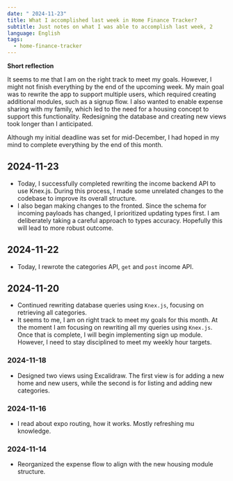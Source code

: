 ```yaml
---
date: " 2024-11-23"
title: What I accomplished last week in Home Finance Tracker?
subtitle: Just notes on what I was able to accomplish last week, 2
language: English
tags:
  - home-finance-tracker
---
```

**Short reflection**

It seems to me that I am on the right track to meet my goals. However, I might not finish everything by the end of the upcoming week. My main goal was to rewrite the app to support multiple users, which required creating additional modules, such as a signup flow. I also wanted to enable expense sharing with my family, which led to the need for a housing concept to support this functionality. Redesigning the database and creating new views took longer than I anticipated.

Although my initial deadline was set for mid-December, I had hoped in my mind to complete everything by the end of this month.
## 2024-11-23
- Today, I successfully completed rewriting the income backend API to use Knex.js. During this process, I made some unrelated changes to the codebase to improve its overall structure.
- I also began making changes to the fronted. Since the schema for incoming payloads has changed, I prioritized updating types first. I am deliberately taking a careful approach to types accuracy.  Hopefully this will lead to more robust outcome. 

## 2024-11-22
- Today, I rewrote the categories API, `get` and `post` income API. 

## 2024-11-20
- Continued rewriting database queries using `Knex.js`, focusing on retrieving all categories.
- It seems to me, I am on right track to meet my goals for this month. At the moment I am focusing on rewriting all my queries using `Knex.js`. Once that is complete, I will begin implementing sign up module. However, I need to stay disciplined to meet my weekly hour targets.

### 2024-11-18 
- Designed two views using Excalidraw. The first view is for adding a new home and new users, while the second is for listing and adding new categories.

### 2024-11-16
  - I read about expo routing, how it works. Mostly refreshing mu knowledge. 
  
### 2024-11-14
- Reorganized the expense flow to align with the new housing module structure.